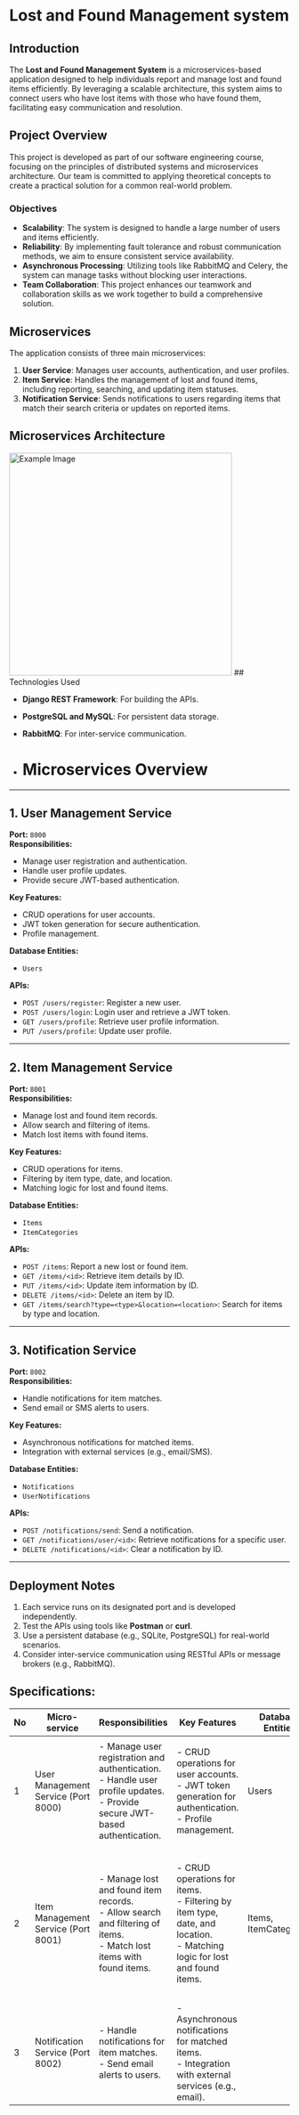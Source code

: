 # Lost and Found Management system

## Introduction

The **Lost and Found Management System** is a microservices-based application designed to help individuals report and manage lost and found items efficiently. By leveraging a scalable architecture, this system aims to connect users who have lost items with those who have found them, facilitating easy communication and resolution.

## Project Overview

This project is developed as part of our software engineering course, focusing on the principles of distributed systems and microservices architecture. Our team is committed to applying theoretical concepts to create a practical solution for a common real-world problem.

### Objectives

- **Scalability**: The system is designed to handle a large number of users and items efficiently.
- **Reliability**: By implementing fault tolerance and robust communication methods, we aim to ensure consistent service availability.
- **Asynchronous Processing**: Utilizing tools like RabbitMQ and Celery, the system can manage tasks without blocking user interactions.
- **Team Collaboration**: This project enhances our teamwork and collaboration skills as we work together to build a comprehensive solution.

## Microservices

The application consists of three main microservices:

1. **User Service**: Manages user accounts, authentication, and user profiles.
2. **Item Service**: Handles the management of lost and found items, including reporting, searching, and updating item statuses.
3. **Notification Service**: Sends notifications to users regarding items that match their search criteria or updates on reported items.
## Microservices Architecture

<img src="microservice.jpg" alt="Example Image" width="400"/>
## Technologies Used

- **Django REST Framework**: For building the APIs.
- **PostgreSQL and MySQL**: For persistent data storage.
- **RabbitMQ**: For inter-service communication.

- # Microservices Overview

---

## **1. User Management Service**

**Port:** `8000`  
**Responsibilities:**  
- Manage user registration and authentication.  
- Handle user profile updates.  
- Provide secure JWT-based authentication.

**Key Features:**  
- CRUD operations for user accounts.  
- JWT token generation for secure authentication.  
- Profile management.

**Database Entities:**  
- `Users`

**APIs:**  
- `POST /users/register`: Register a new user.  
- `POST /users/login`: Login user and retrieve a JWT token.  
- `GET /users/profile`: Retrieve user profile information.  
- `PUT /users/profile`: Update user profile.

---

## **2. Item Management Service**

**Port:** `8001`  
**Responsibilities:**  
- Manage lost and found item records.  
- Allow search and filtering of items.  
- Match lost items with found items.

**Key Features:**  
- CRUD operations for items.  
- Filtering by item type, date, and location.  
- Matching logic for lost and found items.

**Database Entities:**  
- `Items`  
- `ItemCategories`

**APIs:**  
- `POST /items`: Report a new lost or found item.  
- `GET /items/<id>`: Retrieve item details by ID.  
- `PUT /items/<id>`: Update item information by ID.  
- `DELETE /items/<id>`: Delete an item by ID.  
- `GET /items/search?type=<type>&location=<location>`: Search for items by type and location.

---

## **3. Notification Service**

**Port:** `8002`  
**Responsibilities:**  
- Handle notifications for item matches.  
- Send email or SMS alerts to users.

**Key Features:**  
- Asynchronous notifications for matched items.  
- Integration with external services (e.g., email/SMS).

**Database Entities:**  
- `Notifications`  
- `UserNotifications`

**APIs:**  
- `POST /notifications/send`: Send a notification.  
- `GET /notifications/user/<id>`: Retrieve notifications for a specific user.  
- `DELETE /notifications/<id>`: Clear a notification by ID.

---

## Deployment Notes
1. Each service runs on its designated port and is developed independently.  
2. Test the APIs using tools like **Postman** or **curl**.  
3. Use a persistent database (e.g., SQLite, PostgreSQL) for real-world scenarios.  
4. Consider inter-service communication using RESTful APIs or message brokers (e.g., RabbitMQ).  

**Specifications:**
---
<table>
  <thead>
    <tr>
      <th>No</th>
      <th>Micro-service</th>
      <th>Responsibilities</th>
      <th>Key Features</th>
      <th>Database Entities</th>
      <th>APIs</th>
    </tr>
  </thead>
  <tbody>
    <tr>
      <td>1</td>
      <td>User Management Service (Port 8000)</td>
      <td>
        - Manage user registration and authentication.<br>
        - Handle user profile updates.<br>
        - Provide secure JWT-based authentication.
      </td>
      <td>
        - CRUD operations for user accounts.<br>
        - JWT token generation for authentication.<br>
        - Profile management.
      </td>
      <td>Users</td>
      <td>
        <ul>
          <li>POST /users/register: Register a new user.</li>
          <li>POST /users/login: Login user.</li>
          <li>GET /users/profile: Retrieve user profile.</li>
          <li>PUT /users/profile: Update user profile.</li>
        </ul>
      </td>
    </tr>
    <tr>
      <td>2</td>
      <td>Item Management Service (Port 8001)</td>
      <td>
        - Manage lost and found item records.<br>
        - Allow search and filtering of items.<br>
        - Match lost items with found items.
      </td>
      <td>
        - CRUD operations for items.<br>
        - Filtering by item type, date, and location.<br>
        - Matching logic for lost and found items.
      </td>
      <td>Items, ItemCategories</td>
      <td>
        <ul>
          <li>POST /items: Report a new lost or found item.</li>
          <li>GET /items/id: Retrieve item details.</li>
          <li>PUT /items/id: Update item information.</li>
          <li>DELETE /items/id: Delete an item.</li>
          <li>GET /items/search?type=lost&location=city: Search for items by type and location.</li>
        </ul>
      </td>
    </tr>
    <tr>
      <td>3</td>
      <td>Notification Service (Port 8002)</td>
      <td>
        - Handle notifications for item matches.<br>
        - Send email alerts to users.
      </td>
      <td>
        - Asynchronous notifications for matched items.<br>
        - Integration with external services (e.g., email).
      
        
      
  </tbody>
</table>
